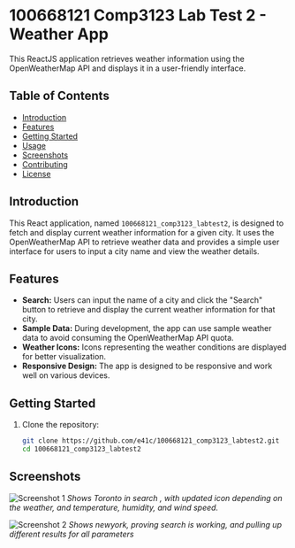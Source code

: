 # 100668121 Comp3123 Lab Test 2 - Weather App

This ReactJS application retrieves weather information using the OpenWeatherMap API and displays it in a user-friendly interface.

## Table of Contents
- [Introduction](#introduction)
- [Features](#features)
- [Getting Started](#getting-started)
- [Usage](#usage)
- [Screenshots](#screenshots)
- [Contributing](#contributing)
- [License](#license)

## Introduction

This React application, named `100668121_comp3123_labtest2`, is designed to fetch and display current weather information for a given city. It uses the OpenWeatherMap API to retrieve weather data and provides a simple user interface for users to input a city name and view the weather details.

## Features

- **Search:** Users can input the name of a city and click the "Search" button to retrieve and display the current weather information for that city.
- **Sample Data:** During development, the app can use sample weather data to avoid consuming the OpenWeatherMap API quota.
- **Weather Icons:** Icons representing the weather conditions are displayed for better visualization.
- **Responsive Design:** The app is designed to be responsive and work well on various devices.

## Getting Started

1. Clone the repository:
   ```bash
   git clone https://github.com/e41c/100668121_comp3123_labtest2.git
   cd 100668121_comp3123_labtest2

## Screenshots

![Screenshot 1](screenshots/ss1.png)
*Shows Toronto in search , with updated icon depending on the weather, and temperature, humidity, and wind speed.*

![Screenshot 2](screenshots/ss2.png)
*Shows newyork, proving search is working, and pulling up different results for all parameters*
